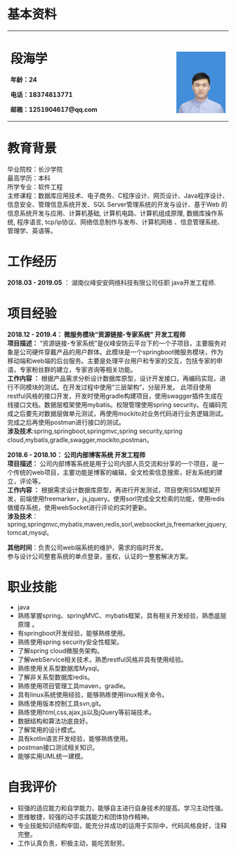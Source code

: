 # 基本资料
<table border="0">
  <tr>
    <td width="75%">
      <h1>段海学</h1>
      <p><b>年龄：24</b></p>
      <p><b>电话：18374813771</b></p>
      <p><b>邮箱：1251904617@qq.com </b></p>
    </td>
    <td width="25%">
        <br><br>
      <img src="图片1.png" width="100%">   
    </td>
  </tr>
</table>

# 教育背景
毕业院校：长沙学院  
最高学历：本科  
所学专业：软件工程   
主修课程：数据库应用技术、电子商务、C程序设计、网页设计、Java程序设计、信息安全、管理信息系统开发、SQL Server管理系统的开发与设计、基于Web 的信息系统开发与应用、计算机基础, 计算机电路、计算机组成原理, 数据库操作系统, 程序语言, tcp/ip协议、网络信息制作与发布、计算机网络 、信息管理系统、管理学、英语等。
# 工作经历
**2018.03 - 2019.05** ：        湖南仪峰安安网络科技有限公司任职 java开发工程师.   
# 项目经验
**2018.12 - 2019.4：   微服务模块“资源链接-专家系统”  开发工程师**  
**项目描述：** 
“资源链接-专家系统”是仪峰安防云平台下的一个子项目，主要服务对象是公司硬件穿戴产品的用户群体。此模块是一个springboot微服务模块，作为移动端和web端的后台服务。主要是处理平台用户和专家的交互，包括专家的申请，专家粉丝群的建立，专家咨询等相关功能。  
**工作内容 ：**
根据产品需求分析设计数据库原型，设计开发接口，再编码实现，进行不同模块的测试。在开发过程中使用“三层架构”，分层开发。
此项目使用restful风格的接口开发，开发时使用gradle构建项目，使用swagger插件生成在线接口文档。数据层框架使用mybatis。权限管理使用spring security。在编码完成之后要先对数据层做单元测试，再使用mockito对业务代码进行业务逻辑测试。完成之后再使用postman进行接口的测试。  
**涉及技术**:spring,springboot,springmvc,spring security,spring cloud,mybatis,gradle,swagger,mockito,postman。  

**2018.6 - 2018.10：   公司内部博客系统  开发工程师**  
**项目描述：** 
公司内部博客系统是用于公司内部人员交流和分享的一个项目，是一个传统的web项目，主要功能是博客的编辑，全文检索信息搜索，好友系统的建立，评论等。  
**工作内容 ：**
根据需求设计数据库原型，再进行开发测试，项目使用SSM框架开发，前端使用freemarker，js,jquery。使用sorl完成全文检索的功能，使用redis做缓存系统，使用webSocket进行评论的实时更新。     
**涉及技术**：spring,springmvc,mybatis,maven,redis,sorl,websocket,js,freemarker,jquery,tomcat,mysql。  

**其他时间**：负责公司web端系统的维护，需求的临时开发。  
参与设计公司整套系统的单点登录，鉴权，认证的一整套解决方案。
# 职业技能  
- java
- 熟练掌握spring、springMVC、mybatis框架，具有相关开发经验，熟悉底层原理  。
- 有springboot开发经验，能够熟练使用。
- 熟练使用spring security安全性框架。
- 了解spring cloud微服务架构。
- 了解webService相关技术，熟悉restful风格并具有使用经验。
- 熟练使用关系型数据库Mysql。
- 了解非关系型数据库redis。
- 熟练使用项目管理工具maven，gradle。
- 具有linux系统使用经验，能够熟练使用linux相关命令。
- 熟练使用版本控制工具svn,git。
- 熟练使用html,css,ajax,js以及jQuery等前端技术。
- 数据结构和算法功底良好。
- 了解常用的设计模式。
- 具有kotlin语言开发经验，能够熟练使用。
- postman接口测试相关知识。
- 能够实用UML统一建模。
# 自我评价
- 较强的适应能力和自学能力，能够自主进行自身技术的提高。学习主动性强。
- 思维敏捷，较强的动手实践能力和团体协作精神。
- 专业技能知识结构牢固，能充分并成功的运用于实际中，代码风格良好，注释完整。
- 工作认真负责，积极主动，能吃苦耐劳。
